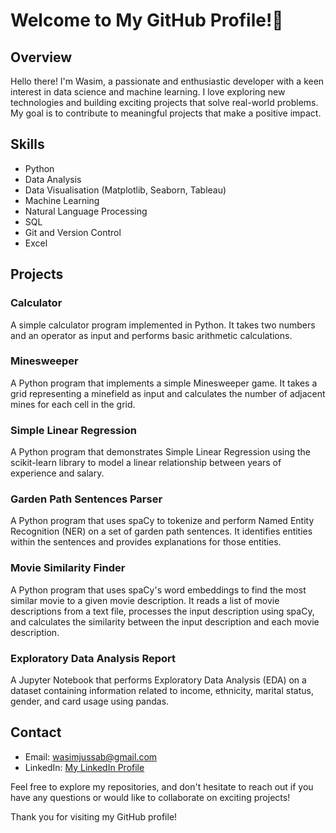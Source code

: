 
# Welcome to My GitHub Profile!👋

## Overview

Hello there! I'm Wasim, a passionate and enthusiastic developer with a keen interest in data science and machine learning. I love exploring new technologies and building exciting projects that solve real-world problems. My goal is to contribute to meaningful projects that make a positive impact.

## Skills

- Python
- Data Analysis
- Data Visualisation (Matplotlib, Seaborn, Tableau)
- Machine Learning
- Natural Language Processing
- SQL
- Git and Version Control
- Excel

## Projects

### Calculator

A simple calculator program implemented in Python. It takes two numbers and an operator as input and performs basic arithmetic calculations.

### Minesweeper

A Python program that implements a simple Minesweeper game. It takes a grid representing a minefield as input and calculates the number of adjacent mines for each cell in the grid.

### Simple Linear Regression

A Python program that demonstrates Simple Linear Regression using the scikit-learn library to model a linear relationship between years of experience and salary.

### Garden Path Sentences Parser

A Python program that uses spaCy to tokenize and perform Named Entity Recognition (NER) on a set of garden path sentences. It identifies entities within the sentences and provides explanations for those entities.

### Movie Similarity Finder

A Python program that uses spaCy's word embeddings to find the most similar movie to a given movie description. It reads a list of movie descriptions from a text file, processes the input description using spaCy, and calculates the similarity between the input description and each movie description.

### Exploratory Data Analysis Report

A Jupyter Notebook that performs Exploratory Data Analysis (EDA) on a dataset containing information related to income, ethnicity, marital status, gender, and card usage using pandas.

## Contact

- Email: wasimjussab@gmail.com
- LinkedIn: [My LinkedIn Profile](https://www.linkedin.com/in/wasim-jussab/)

Feel free to explore my repositories, and don't hesitate to reach out if you have any questions or would like to collaborate on exciting projects!

Thank you for visiting my GitHub profile!

